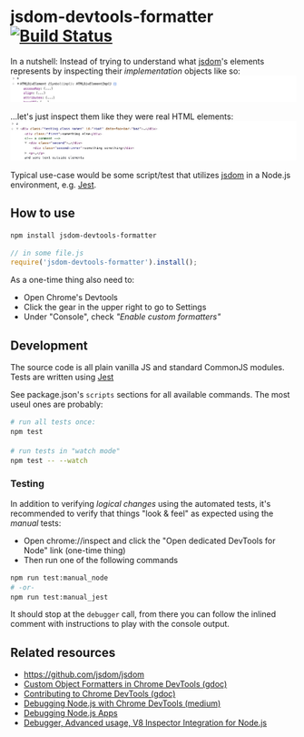 # jsdom-devtools-formatter [![Build Status](https://travis-ci.org/viddo/jsdom-devtools-formatter.svg?branch=master)](https://travis-ci.org/viddo/jsdom-devtools-formatter)

In a nutshell: Instead of trying to understand what [jsdom](https://github.com/jsdom/jsdom)'s elements represents by inspecting their _implementation_ objects like so:
![before.jpg](before.jpg)

…let's just inspect them like they were real HTML elements:
![after.jpg](after.jpg)

Typical use-case would be some script/test that utilizes [jsdom](https://github.com/jsdom/jsdom) in a Node.js environment, e.g. [Jest](https://facebook.github.io/jest/).


## How to use

```bash
npm install jsdom-devtools-formatter
```

```js
// in some file.js
require('jsdom-devtools-formatter').install();
```

As a one-time thing also need to:
- Open Chrome's Devtools
- Click the gear in the upper right to go to Settings
- Under "Console", check _"Enable custom formatters"_


## Development

The source code is all plain vanilla JS and standard CommonJS modules.
Tests are written using [Jest](https://facebook.github.io/jest/)

See package.json's `scripts` sections for all available commands. The most useul ones are probably:
```bash
# run all tests once:
npm test

# run tests in "watch mode"
npm test -- --watch
```


### Testing
In addition to verifying _logical changes_ using the automated tests, it's recommended to verify that things "look & feel" as expected using the _manual_ tests:

- Open chrome://inspect and click the "Open dedicated DevTools for Node" link (one-time thing)
- Then run one of the following commands

```bash
npm run test:manual_node
# -or-
npm run test:manual_jest
```

It should stop at the `debugger` call, from there you can follow the inlined comment with instructions to play with the console output.


## Related resources

- https://github.com/jsdom/jsdom
- [Custom Object Formatters in Chrome DevTools (gdoc)](https://bit.ly/object-formatters)
- [Contributing to Chrome DevTools (gdoc)](https://bit.ly/devtools-contribution-guide)
- [Debugging Node.js with Chrome DevTools (medium)](https://medium.com/@paul_irish/debugging-node-js-nightlies-with-chrome-devtools-7c4a1b95ae27)
- [Debugging Node.js Apps](https://nodejs.org/en/docs/inspector/)
- [Debugger, Advanced usage, V8 Inspector Integration for Node.js](https://nodejs.org/dist/latest-v8.x/docs/api/debugger.html#debugger_v8_inspector_integration_for_node_js)
